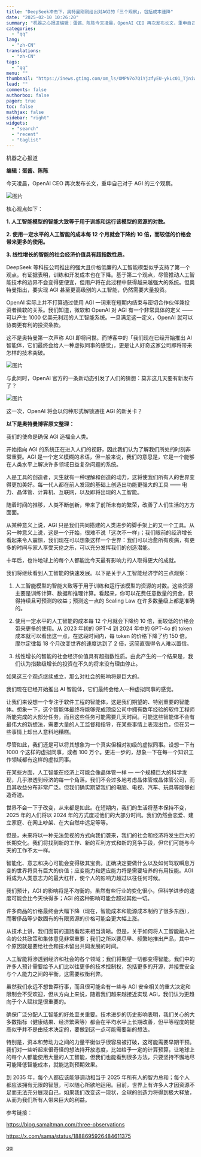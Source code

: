 ```yaml
---
title: "DeepSeek冲击下，奥特曼刚刚给出对AGI的「三个观察」，包括成本速降"
date: "2025-02-10 10:26:20"
summary: "机器之心报道编辑：蛋酱、陈陈今天凌晨，OpenAI CEO 再次发布长文，重申自己对于 AGI 的三..."
categories:
  - "qq"
lang:
  - "zh-CN"
translations:
  - "zh-CN"
tags:
  - "qq"
menu: ""
thumbnail: "https://inews.gtimg.com/om_ls/OMPN7o7QiYjzfyEU-ykLc01_TjniwGoBOF3Pn0RGPpLg4AA_640360/0"
lead: ""
comments: false
authorbox: false
pager: true
toc: false
mathjax: false
sidebar: "right"
widgets:
  - "search"
  - "recent"
  - "taglist"
---
```


机器之心报道

**编辑：蛋酱、陈陈**

今天凌晨，OpenAI CEO 再次发布长文，重申自己对于 AGI 的三个观察。

![图片](https://inews.gtimg.com/om_bt/O9Tw67tEA5hdPHg6qUu_hzXDpHF8VksnNit0NPPZ_fHA8AA/641)

核心观点如下：

**1. 人工智能模型的智能大致等于用于训练和运行该模型的资源的对数。**

**2. 使用一定水平的人工智能的成本每 12 个月就会下降约 10 倍，而较低的价格会带来更多的使用。**

**3. 线性增长的智能的社会经济价值具有超指数性质。**

DeepSeek 等科技公司推出的强大且价格低廉的人工智能模型似乎支持了第一个观点。有证据表明，训练和开发成本也在下降。基于第二个观点，尽管推动人工智能技术的边界不会变得更便宜，但用户将在此过程中获得越来越强大的系统。但奥特曼指出，要实现 AGI 甚至更高级别的人工智能，仍然需要大量投资。

OpenAI 实际上并不打算通过使用 AGI 一词来在短期内结束与密切合作伙伴兼投资者微软的关系。我们知道，微软和 OpenAI 对 AGI 有一个非常具体的定义 —— 可以产生 1000 亿美元利润的人工智能系统。一旦满足这一定义，OpenAI 就可以协商更有利的投资条款。

这不是奥特曼第一次声称 AGI 即将问世。而博客中的「我们现在已经开始推出 AI 智能体，它们最终会给人一种虚拟同事的感觉」，更是让人好奇这家公司即将带来怎样的技术突破。

![图片](https://inews.gtimg.com/om_bt/O8C6G7UGCQT8e7ro7Tg8KSqL9G8YfuYO5j5HvZOtp6ZtEAA/641)

与此同时，OpenAI 官方的一条新动态引发了人们的猜想：莫非这几天要有新发布了？

![图片](https://inews.gtimg.com/om_bt/OJJ9sAth9yoQcmXIiNftochlarKXYMaNZoSen9MZgnm9kAA/641)

这一次，OpenAI 将会以何种形式解锁通往 AGI 的新关卡？

**以下是奥特曼博客原文整理：**

我们的使命是确保 AGI 造福全人类。

开始指向 AGI 的系统正在进入人们的视野，因此我们认为了解我们所处的时刻非常重要。AGI 是一个定义模糊的术语，但一般来说，我们的意思是，它是一个能够在人类水平上解决许多领域日益复杂问题的系统。

人是工具的创造者，天生就有一种理解和创造的动力，这将使我们所有人的世界变得更加美好。每一代人都在前人发现的基础上创造出功能更强大的工具 —— 电力、晶体管、计算机、互联网，以及即将出现的人工智能。

随着时间的推移，人类不断创新，带来了前所未有的繁荣，改善了人们生活的方方面面。

从某种意义上说，AGI 只是我们共同搭建的人类进步的脚手架上的又一个工具。从另一种意义上说，这是一个开始，很难不说「这次不一样」；我们眼前的经济增长看起来令人震惊，我们现在可以想象这样一个世界：我们可以治愈所有疾病，有更多的时间与家人享受天伦之乐，可以充分发挥我们的创造潜能。

十年后，也许地球上的每个人都能比今天最有影响力的人取得更大的成就。

我们将继续看到人工智能的快速发展。以下是关于人工智能经济学的三点观察：

1. 人工智能模型的智能大致等于用于训练和运行该模型的资源的对数。这些资源主要是训练计算、数据和推理计算。看起来，你可以花费任意数量的资金，获得持续且可预测的收益；预测这一点的 Scaling Law 在许多数量级上都是准确的。

2. 使用一定水平的人工智能的成本每 12 个月就会下降约 10 倍，而较低的价格会带来更多的使用。从 2023 年初的 GPT-4 到 2024 年中的 GPT-4o 的 token 成本就可以看出这一点，在这段时间内，每 token 的价格下降了约 150 倍。摩尔定律每 18 个月改变世界的速度达到了 2 倍，这简直强得令人难以置信。

3. 线性增长的智能的社会经济价值具有超指数性质。由此产生的一个结果是，我们认为指数级增长的投资在不久的将来没有理由停止。

如果这三个观点继续成立，那么对社会的影响将是巨大的。

我们现在已经开始推出 AI 智能体，它们最终会给人一种虚拟同事的感觉。

让我们来设想一个专注于软件工程的智能体，这是我们期望的、特别重要的智能体。想象一下，这个智能体最终将能够完成顶级公司中拥有数年经验的软件工程师所能完成的大部分任务，而且这些任务可能需要几天时间。可能这些智能体不会有最伟大的新想法，需要大量的人工监督和指导，在某些事情上表现出色，但在另一些事情上却出人意料地糟糕。

尽管如此，我们还是可以将其想象为一个真实但相对初级的虚拟同事。设想一下有 1000 个这样的虚拟同事，或者 100 万个。更进一步的，想象一下在每一个知识工作领域都有这样的虚拟同事。

在某些方面，人工智能在经济上可能会像晶体管一样 — 一个规模巨大的科学发现，几乎渗透到经济的每一个角落。我们不会过多地考虑晶体管或晶体管公司，而且其收益分布非常广泛。但我们确实期望我们的电脑、电视、汽车、玩具等能够创造奇迹。

世界不会一下子改变，从来都是如此。在短期内，我们的生活将基本保持不变，2025 年的人们将以 2024 年的方式度过他们的大部分时间。我们仍然会恋爱、建立家庭、在网上吵架、在大自然中远足等等。

但是，未来将以一种无法忽视的方式向我们袭来，我们的社会和经济将发生巨大的长期变化。我们将找到新的工作、新的互利方式和新的竞争手段，但它们可能与今天的工作不太一样。

智能化、意志和决心可能会变得极其宝贵。正确决定要做什么以及如何驾驭瞬息万变的世界将具有巨大的价值；应变能力和适应能力将是需要培养的有用技能。AGI 将成为人类意志力的最大杠杆，使个人的影响力超过以往任何时候。

我们预计，AGI 的影响将是不均衡的。虽然有些行业的变化很小，但科学进步的速度可能会比今天快得多；AGI 的这种影响可能会超过其他一切。

许多商品的价格最终会大幅下降（现在，智能成本和能源成本制约了很多东西），而奢侈品等少数固有的有限资源的价格可能会更大幅上涨。

从技术上讲，我们面前的道路看起来相当清晰。但是，关于如何将人工智能融入社会的公共政策和集体意见非常重要；我们之所以要尽早、频繁地推出产品，其中一个原因就是要给社会和技术留出共同发展的时间。

人工智能将渗透到经济和社会的各个领域；我们将期望一切都变得智能。我们中的许多人预计需要给予人们比以往更多的技术控制权，包括更多的开源，并接受安全与个人能力之间的平衡，这需要权衡利弊。

虽然我们永远不想鲁莽行事，而且很可能会有一些与 AGI 安全相关的重大决定和限制会不受欢迎，但从方向上来说，随着我们越来越接近实现 AGI，我们认为更趋向于个人赋权是很重要的。

确保广泛分配人工智能的好处至关重要。技术进步的历史影响表明，我们关心的大多数指标（健康结果、经济繁荣等）都会在平均水平上长期改善，但平等程度的提高似乎并不是由技术决定的，要做到这一点可能需要新的想法。

特别是，资本和劳动力之间的力量平衡似乎很容易被打破，这可能需要早期干预。我们对一些听起来很奇怪的想法持开放态度，比如给予一定的计算预算，让地球上的每个人都能使用大量的人工智能，但我们也能看到很多方法，只要坚持不懈地尽可能降低智能成本，就能达到预期效果。

到 2035 年，每个人都应该能够调动相当于 2025 年所有人的智力总和；每个人都应该拥有无限的智慧，可以随心所欲地运用。目前，世界上有许多人才因资源不足而无法充分展现自己，如果我们改变这一现状，全球的创造力将得到极大释放，从而为我们所有人带来巨大的利益。

参考链接：

https://blog.samaltman.com/three-observations

https://x.com/sama/status/1888695926484611375

[qq](https://new.qq.com/rain/a/20250210A02E9200)
